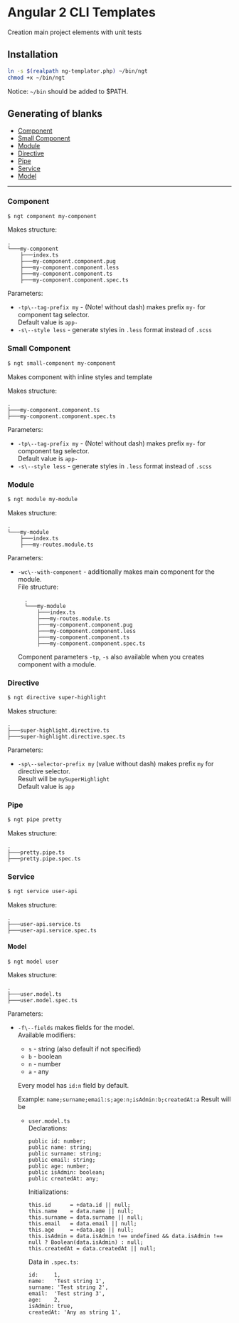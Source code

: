# Angular 2 CLI Templates

Creation main project elements with unit tests

## Installation
```bash
ln -s $(realpath ng-templator.php) ~/bin/ngt
chmod +x ~/bin/ngt
```

Notice: `~/bin` should be added to $PATH.

## Generating of blanks

- [Component](#component)
- [Small Component](#small-component)
- [Module](#module)
- [Directive](#directive)
- [Pipe](#pipe)
- [Service](#service)
- [Model](#model)

---

### Component
```bash
$ ngt component my-component
```

Makes structure:

    .
    └───my-component
        ├───index.ts
        ├───my-component.component.pug
        ├───my-component.component.less
        ├───my-component.component.ts
        ├───my-component.component.spec.ts
        
Parameters:
- `-tp\--tag-prefix my` - (Note! without dash) makes prefix `my-` for component tag selector.  
  Default value is `app-`
- `-s\--style less` - generate styles in `.less` format instead of `.scss`


### Small Component
```bash
$ ngt small-component my-component
```

Makes component with inline styles and template

Makes structure:

    .
    ├───my-component.component.ts
    ├───my-component.component.spec.ts

Parameters:
- `-tp\--tag-prefix my` - (Note! without dash) makes prefix `my-` for component tag selector.  
  Default value is `app-`
- `-s\--style less` - generate styles in `.less` format instead of `.scss`


### Module
```bash
$ ngt module my-module
```

Makes structure:

    .
    └───my-module
        ├───index.ts
        ├───my-routes.module.ts

Parameters:
- `-wc\--with-component` - additionally makes main component for the module.  
    File structure:

        .
        └───my-module
            ├───index.ts
            ├───my-routes.module.ts
            ├───my-component.component.pug
            ├───my-component.component.less
            ├───my-component.component.ts
            ├───my-component.component.spec.ts

    Component parameters `-tp`, `-s` also available when you creates component with a module.  


### Directive
```bash
$ ngt directive super-highlight
```

Makes structure:

    .
    ├───super-highlight.directive.ts
    ├───super-highlight.directive.spec.ts

Parameters:
- `-sp\--selector-prefix my` (value without dash) makes prefix `my` for directive selector.  
  Result will be `mySuperHighlight`  
  Default value is `app`
  

### Pipe
```bash
$ ngt pipe pretty
```

Makes structure:

    .
    ├───pretty.pipe.ts
    ├───pretty.pipe.spec.ts


### Service
```bash
$ ngt service user-api
```

Makes structure:

    .
    ├───user-api.service.ts
    ├───user-api.service.spec.ts


#### Model
```bash
$ ngt model user
```

Makes structure:

    .
    ├───user.model.ts
    ├───user.model.spec.ts
    
Parameters:
- `-f\--fields` makes fields for the model.  
  Available modifiers:
  - `s` - string (also default if not specified)
  - `b` - boolean
  - `n` - number
  - `a` - any
  
  Every model has `id:n` field by default.

  Example: `name;surname;email:s;age:n;isAdmin:b;createdAt:a`
  Result will be
  - `user.model.ts`  
    Declarations:  
    ```
    public id: number;
    public name: string;
    public surname: string;
    public email: string;
    public age: number;
    public isAdmin: boolean;
    public createdAt: any;
    ```
    Initializations:
    ```
    this.id      = +data.id || null;
    this.name    = data.name || null;
    this.surname = data.surname || null;
    this.email   = data.email || null;
    this.age     = +data.age || null;
    this.isAdmin = data.isAdmin !== undefined && data.isAdmin !== null ? Boolean(data.isAdmin) : null;
    this.createdAt = data.createdAt || null;
    ```
    Data in `.spec.ts`:
    ```
    id:     1,
    name:   'Test string 1',
    surname: 'Test string 2',
    email:  'Test string 3',
    age:    2,
    isAdmin: true,
    createdAt: 'Any as string 1',
    ```
